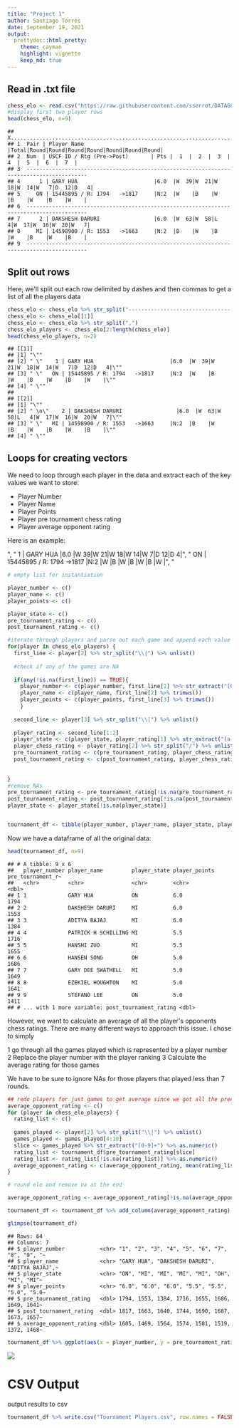 ```yaml
---
title: "Project 1"
author: Santiago Torres
date: September 19, 2021
output:
  prettydoc::html_pretty:
    theme: cayman
    highlight: vignette
    keep_md: true
---
```




## Read in .txt file 


```r
chess_elo <- read.csv("https://raw.githubusercontent.com/sserrot/DATA607/main/Project%201/tournamentinfo.txt")
#display first two player rows
head(chess_elo, n=9)
```

```
##   X.........................................................................................
## 1  Pair | Player Name                     |Total|Round|Round|Round|Round|Round|Round|Round| 
## 2  Num  | USCF ID / Rtg (Pre->Post)       | Pts |  1  |  2  |  3  |  4  |  5  |  6  |  7  | 
## 3  -----------------------------------------------------------------------------------------
## 4      1 | GARY HUA                        |6.0  |W  39|W  21|W  18|W  14|W   7|D  12|D   4|
## 5     ON | 15445895 / R: 1794   ->1817     |N:2  |W    |B    |W    |B    |W    |B    |W    |
## 6  -----------------------------------------------------------------------------------------
## 7      2 | DAKSHESH DARURI                 |6.0  |W  63|W  58|L   4|W  17|W  16|W  20|W   7|
## 8     MI | 14598900 / R: 1553   ->1663     |N:2  |B    |W    |B    |W    |B    |W    |B    |
## 9  -----------------------------------------------------------------------------------------
```

## Split out rows

Here, we'll split out each row delimited by dashes and then commas to get a list of all the players data


```r
chess_elo <- chess_elo %>% str_split("-----------------------------------------------------------------------------------------")
chess_elo <- chess_elo[[1]]
chess_elo <- chess_elo %>% str_split(",")
chess_elo_players <- chess_elo[2:length(chess_elo)]
head(chess_elo_players, n=2)
```

```
## [[1]]
## [1] "\""                                                                                            
## [2] " \"    1 | GARY HUA                        |6.0  |W  39|W  21|W  18|W  14|W   7|D  12|D   4|\""
## [3] " \"   ON | 15445895 / R: 1794   ->1817     |N:2  |W    |B    |W    |B    |W    |B    |W    |\""
## [4] " \""                                                                                           
## 
## [[2]]
## [1] "\""                                                                                              
## [2] " \n\"    2 | DAKSHESH DARURI                 |6.0  |W  63|W  58|L   4|W  17|W  16|W  20|W   7|\""
## [3] " \"   MI | 14598900 / R: 1553   ->1663     |N:2  |B    |W    |B    |W    |B    |W    |B    |\""  
## [4] " \""
```


## Loops for creating vectors

We need to loop through each player in the data and extract each of the key values we want to store:

* Player Number
* Player Name
* Player Points
* Player pre tournament chess rating
* Player average opponent rating


Here is an example:

",  "    1 | GARY HUA                        |6.0  |W  39|W  21|W  18|W  14|W   7|D  12|D   4|",  "   ON | 15445895 / R: 1794   ->1817     |N:2  |W    |B    |W    |B    |W    |B    |W    |",  "



```r
# empty list for instantiation

player_number <- c()
player_name <- c()
player_points <- c()

player_state <- c()
pre_tournament_rating <- c()
post_tournament_rating <- c()

#iterate through players and parse out each game and append each value to a list
for(player in chess_elo_players) { 
  first_line <- player[2] %>% str_split("\\|") %>% unlist()
  
  #check if any of the games are NA
  
  if(any(!is.na(first_line)) == TRUE){
    player_number <- c(player_number, first_line[1] %>% str_extract("[0-9]+"))
    player_name <- c(player_name, first_line[2] %>% trimws())
    player_points <- c(player_points, first_line[3] %>% trimws())
    }
  
  second_line <- player[3] %>% str_split("\\|") %>% unlist()
  
  player_rating <- second_line[1:2]
  player_state <- c(player_state, player_rating[1] %>% str_extract("[a-zA-Z]+"))
  player_chess_rating <- player_rating[2] %>% str_split("/") %>% unlist() %>% str_split ("->") %>% unlist() %>% trimws() %>% str_extract("[0-9]+")
  pre_tournament_rating <- c(pre_tournament_rating, player_chess_rating[2])
  post_tournament_rating <- c(post_tournament_rating, player_chess_rating[3])
    
    
}
#remove NAs
pre_tournament_rating <- pre_tournament_rating[!is.na(pre_tournament_rating)] %>% as.numeric()
post_tournament_rating <- post_tournament_rating[!is.na(post_tournament_rating)] %>% as.numeric()
player_state <- player_state[!is.na(player_state)]


tournament_df <- tibble(player_number, player_name, player_state, player_points, pre_tournament_rating, post_tournament_rating)
```

Now we have a dataframe of all the original data:


```r
head(tournament_df, n=9)
```

```
## # A tibble: 9 x 6
##   player_number player_name         player_state player_points pre_tournament_r~
##   <chr>         <chr>               <chr>        <chr>                     <dbl>
## 1 1             GARY HUA            ON           6.0                        1794
## 2 2             DAKSHESH DARURI     MI           6.0                        1553
## 3 3             ADITYA BAJAJ        MI           6.0                        1384
## 4 4             PATRICK H SCHILLING MI           5.5                        1716
## 5 5             HANSHI ZUO          MI           5.5                        1655
## 6 6             HANSEN SONG         OH           5.0                        1686
## 7 7             GARY DEE SWATHELL   MI           5.0                        1649
## 8 8             EZEKIEL HOUGHTON    MI           5.0                        1641
## 9 9             STEFANO LEE         ON           5.0                        1411
## # ... with 1 more variable: post_tournament_rating <dbl>
```

However, we want to calculate an average of all the player's opponents chess ratings. 
There are many different ways to approach this issue. I chose to simply 

  1 go through all the games played which is represented by a player number
  2 Replace the player number with the player ranking
  3 Calculate the average rating for those games

We have to be sure to ignore NAs for those players that played less than 7 rounds.



```r
## redo players for just games to get average since we got all the prechess ratings linked to players now
average_opponent_rating <- c()
for (player in chess_elo_players) {
  rating_list <- c()
  
  games_played <- player[2] %>% str_split("\\|") %>% unlist()
  games_played <- games_played[4:10]
  slice <- games_played %>% str_extract("[0-9]+") %>% as.numeric()
  rating_list <- tournament_df$pre_tournament_rating[slice]
  rating_list <- rating_list[!is.na(rating_list)] %>% as.numeric()
  average_opponent_rating <- c(average_opponent_rating, mean(rating_list))
}

# round elo and remove na at the end

average_opponent_rating <- average_opponent_rating[!is.na(average_opponent_rating)] %>% round()

tournament_df <- tournament_df %>% add_column(average_opponent_rating)

glimpse(tournament_df)
```

```
## Rows: 64
## Columns: 7
## $ player_number           <chr> "1", "2", "3", "4", "5", "6", "7", "8", "9", "~
## $ player_name             <chr> "GARY HUA", "DAKSHESH DARURI", "ADITYA BAJAJ",~
## $ player_state            <chr> "ON", "MI", "MI", "MI", "MI", "OH", "MI", "MI"~
## $ player_points           <chr> "6.0", "6.0", "6.0", "5.5", "5.5", "5.0", "5.0~
## $ pre_tournament_rating   <dbl> 1794, 1553, 1384, 1716, 1655, 1686, 1649, 1641~
## $ post_tournament_rating  <dbl> 1817, 1663, 1640, 1744, 1690, 1687, 1673, 1657~
## $ average_opponent_rating <dbl> 1605, 1469, 1564, 1574, 1501, 1519, 1372, 1468~
```



```r
tournament_df %>% ggplot(aes(x = player_number, y = pre_tournament_rating)) + geom_point()
```

![](Project-1_files/figure-html/graphs-1.png)<!-- -->
# CSV Output

output results to csv

```r
tournament_df %>% write.csv("Tournament Players.csv", row.names = FALSE)
```
